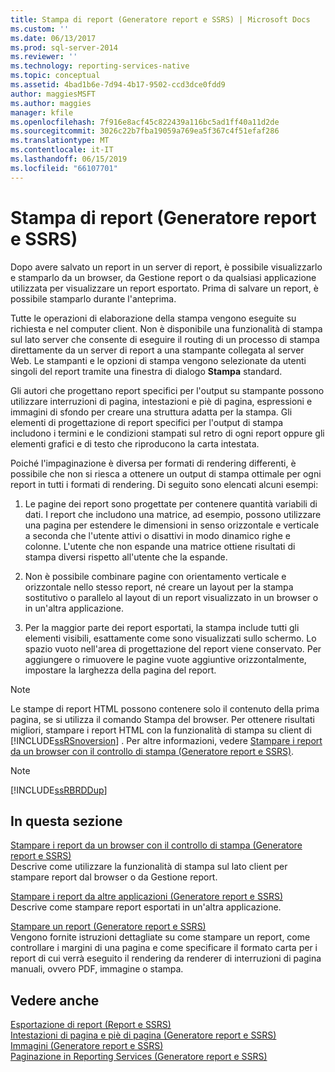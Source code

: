 ```yaml
---
title: Stampa di report (Generatore report e SSRS) | Microsoft Docs
ms.custom: ''
ms.date: 06/13/2017
ms.prod: sql-server-2014
ms.reviewer: ''
ms.technology: reporting-services-native
ms.topic: conceptual
ms.assetid: 4bad1b6e-7d94-4b17-9502-ccd3dce0fdd9
author: maggiesMSFT
ms.author: maggies
manager: kfile
ms.openlocfilehash: 7f916e8acf45c822439a116bc5ad1ff40a11d2de
ms.sourcegitcommit: 3026c22b7fba19059a769ea5f367c4f51efaf286
ms.translationtype: MT
ms.contentlocale: it-IT
ms.lasthandoff: 06/15/2019
ms.locfileid: "66107701"
---
```

# <a name="print-reports-report-builder-and-ssrs"></a>Stampa di report (Generatore report e SSRS)
  Dopo avere salvato un report in un server di report, è possibile visualizzarlo e stamparlo da un browser, da Gestione report o da qualsiasi applicazione utilizzata per visualizzare un report esportato. Prima di salvare un report, è possibile stamparlo durante l'anteprima.  
  
 Tutte le operazioni di elaborazione della stampa vengono eseguite su richiesta e nel computer client. Non è disponibile una funzionalità di stampa sul lato server che consente di eseguire il routing di un processo di stampa direttamente da un server di report a una stampante collegata al server Web. Le stampanti e le opzioni di stampa vengono selezionate da utenti singoli del report tramite una finestra di dialogo **Stampa** standard.  
  
 Gli autori che progettano report specifici per l'output su stampante possono utilizzare interruzioni di pagina, intestazioni e piè di pagina, espressioni e immagini di sfondo per creare una struttura adatta per la stampa. Gli elementi di progettazione di report specifici per l'output di stampa includono i termini e le condizioni stampati sul retro di ogni report oppure gli elementi grafici e di testo che riproducono la carta intestata.  
  
 Poiché l'impaginazione è diversa per formati di rendering differenti, è possibile che non si riesca a ottenere un output di stampa ottimale per ogni report in tutti i formati di rendering. Di seguito sono elencati alcuni esempi:  
  
1.  Le pagine dei report sono progettate per contenere quantità variabili di dati. I report che includono una matrice, ad esempio, possono utilizzare una pagina per estendere le dimensioni in senso orizzontale e verticale a seconda che l'utente attivi o disattivi in modo dinamico righe e colonne. L'utente che non espande una matrice ottiene risultati di stampa diversi rispetto all'utente che la espande.  
  
2.  Non è possibile combinare pagine con orientamento verticale e orizzontale nello stesso report, né creare un layout per la stampa sostitutivo o parallelo al layout di un report visualizzato in un browser o in un'altra applicazione.  
  
3.  Per la maggior parte dei report esportati, la stampa include tutti gli elementi visibili, esattamente come sono visualizzati sullo schermo. Lo spazio vuoto nell'area di progettazione del report viene conservato. Per aggiungere o rimuovere le pagine vuote aggiuntive orizzontalmente, impostare la larghezza della pagina del report.  
  
> [!NOTE]  
>  Le stampe di report HTML possono contenere solo il contenuto della prima pagina, se si utilizza il comando Stampa del browser. Per ottenere risultati migliori, stampare i report HTML con la funzionalità di stampa su client di [!INCLUDE[ssRSnoversion](../../includes/ssrsnoversion-md.md)] . Per altre informazioni, vedere [Stampare i report da un browser con il controllo di stampa &#40;Generatore report e SSRS&#41;](print-reports-from-a-browser-with-the-print-control-report-builder-and-ssrs.md).  
  
> [!NOTE]  
>  [!INCLUDE[ssRBRDDup](../../includes/ssrbrddup-md.md)]  
  
## <a name="in-this-section"></a>In questa sezione  
 [Stampare i report da un browser con il controllo di stampa &#40;Generatore report e SSRS&#41;](print-reports-from-a-browser-with-the-print-control-report-builder-and-ssrs.md)  
 Descrive come utilizzare la funzionalità di stampa sul lato client per stampare report dal browser o da Gestione report.  
  
 [Stampare i report da altre applicazioni &#40;Generatore report e SSRS&#41;](print-reports-from-other-applications-report-builder-and-ssrs.md)  
 Descrive come stampare report esportati in un'altra applicazione.  
  
 [Stampare un report &#40;Generatore report e SSRS&#41;](print-a-report-report-builder-and-ssrs.md)  
 Vengono fornite istruzioni dettagliate su come stampare un report, come controllare i margini di una pagina e come specificare il formato carta per i report di cui verrà eseguito il rendering da renderer di interruzioni di pagina manuali, ovvero PDF, immagine o stampa.  
  
## <a name="see-also"></a>Vedere anche  
 [Esportazione di report &#40;Report e SSRS&#41;](export-reports-report-builder-and-ssrs.md)   
 [Intestazioni di pagina e piè di pagina &#40;Generatore report e SSRS&#41;](../report-design/page-headers-and-footers-report-builder-and-ssrs.md)   
 [Immagini &#40;Generatore report e SSRS&#41;](../report-design/images-report-builder-and-ssrs.md)   
 [Paginazione in Reporting Services &#40;Generatore report e SSRS&#41;](../report-design/pagination-in-reporting-services-report-builder-and-ssrs.md)  
  
  
